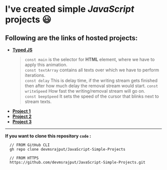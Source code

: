 # I've created simple _JavaScript_ projects 😃

## Following are the links of hosted projects:
+ __[Typed JS](https://devmsrajput.github.io/JavaScript-Simple-Projects/Typed%20JS/)__
  > `const main` is the selector for __HTML__ element, where we have to apply this animation. <br>
  > `const textArray` contains all texts over which we have to perform iterations. <br>
  > `const delay` This is delay time, if the writing stream gets finished then after how much delay the removal stream would start. <be>
  > `const writeSpeed` How fast the writing/removal stream will go on. <br>
  > `const beepSpeed` It sets the speed of the cursor that blinks next to stream texts. <br>
+ __[Project 1](https://devmsrajput.github.io/JavaScript-Simple-Projects/project1/)__
+ __[Project 2](https://devmsrajput.github.io/JavaScript-Simple-Projects/project2/)__
+ __[Project 3](https://devmsrajput.github.io/JavaScript-Simple-Projects/project3/)__

***
__If you want to clone this repository `code` :__
```
  // FROM GitHub CLI
  gh repo clone devmsrajput/JavaScript-Simple-Projects
```
```
  // FROM HTTPS
  https://github.com/devmsrajput/JavaScript-Simple-Projects.git
```
